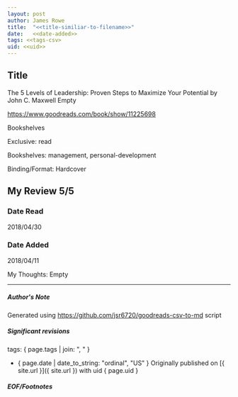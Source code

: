 ```yaml
---
layout: post
author: James Rowe
title:  "<<title-similiar-to-filename>>"
date:   <<date-added>>
tags: <<tags-csv>
uid: <<uid>>
---
```


<!-- highly dependent on how you personally use jekyll templates, and how you want this to show up -->

## Title

The 5 Levels of Leadership: Proven Steps to Maximize Your Potential by John C. Maxwell
Empty 

https://www.goodreads.com/book/show/11225698

Bookshelves

Exclusive: read

Bookshelves: management, personal-development

Binding/Format: Hardcover

## My Review 5/5

### Date Read
2018/04/30

### Date Added
2018/04/11

My Thoughts: Empty

---

##### Author's Note

Generated using https://github.com/jsr6720/goodreads-csv-to-md script

##### Significant revisions

tags: { page.tags | join: ", " } <!-- todo move this somewhere -->

- { page.date | date_to_string: "ordinal", "US" } Originally published on [{ site.url }]({ site.url }) with uid { page.uid }

##### EOF/Footnotes
